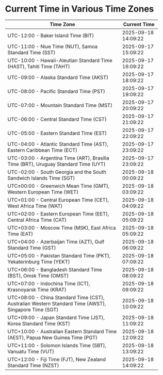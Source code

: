 # Current Time in Various Time Zones

| Time Zone | Current Time |
|-----------|--------------|
| UTC-12:00 - Baker Island Time (BIT) | 2025-09-18 14:09:22 |
| UTC-11:00 - Niue Time (NUT), Samoa Standard Time (SST) | 2025-09-17 15:09:22 |
| UTC-10:00 - Hawaii-Aleutian Standard Time (HAST), Tahiti Time (TAHT) | 2025-09-17 16:09:22 |
| UTC-09:00 - Alaska Standard Time (AKST) | 2025-09-17 18:09:22 |
| UTC-08:00 - Pacific Standard Time (PST) | 2025-09-17 19:09:22 |
| UTC-07:00 - Mountain Standard Time (MST) | 2025-09-17 20:09:22 |
| UTC-06:00 - Central Standard Time (CST) | 2025-09-17 21:09:22 |
| UTC-05:00 - Eastern Standard Time (EST) | 2025-09-17 22:09:22 |
| UTC-04:00 - Atlantic Standard Time (AST), Eastern Caribbean Time (ECT) | 2025-09-17 23:09:22 |
| UTC-03:00 - Argentina Time (ART), Brasília Time (BRT), Uruguay Standard Time (UYT) | 2025-09-17 23:09:22 |
| UTC-02:00 - South Georgia and the South Sandwich Islands Time (SGT) | 2025-09-18 00:09:22 |
| UTC±00:00 - Greenwich Mean Time (GMT), Western European Time (WET) | 2025-09-18 03:09:22 |
| UTC+01:00 - Central European Time (CET), West Africa Time (WAT) | 2025-09-18 04:09:22 |
| UTC+02:00 - Eastern European Time (EET), Central Africa Time (CAT) | 2025-09-18 05:09:22 |
| UTC+03:00 - Moscow Time (MSK), East Africa Time (EAT) | 2025-09-18 05:09:22 |
| UTC+04:00 - Azerbaijan Time (AZT), Gulf Standard Time (GST) | 2025-09-18 06:09:22 |
| UTC+05:00 - Pakistan Standard Time (PKT), Yekaterinburg Time (YEKT) | 2025-09-18 07:09:22 |
| UTC+06:00 - Bangladesh Standard Time (BST), Omsk Time (OMST) | 2025-09-18 08:09:22 |
| UTC+07:00 - Indochina Time (ICT), Krasnoyarsk Time (KRAT) | 2025-09-18 09:09:22 |
| UTC+08:00 - China Standard Time (CST), Australian Western Standard Time (AWST), Singapore Time (SGT) | 2025-09-18 10:09:22 |
| UTC+09:00 - Japan Standard Time (JST), Korea Standard Time (KST) | 2025-09-18 11:09:22 |
| UTC+10:00 - Australian Eastern Standard Time (AEST), Papua New Guinea Time (PGT) | 2025-09-18 12:09:22 |
| UTC+11:00 - Solomon Islands Time (SBT), Vanuatu Time (VUT) | 2025-09-18 13:09:22 |
| UTC+12:00 - Fiji Time (FJT), New Zealand Standard Time (NZST) | 2025-09-18 14:09:22 |
